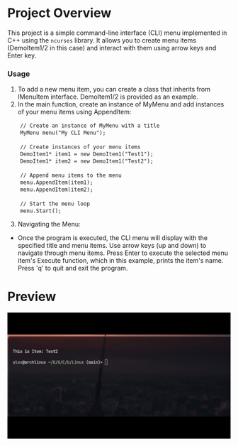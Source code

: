# Project Overview
This project is a simple command-line interface (CLI) menu implemented in C++ using the `ncurses` library. It allows you to create menu items (DemoItem1/2 in this case) and interact with them using arrow keys and Enter key.

### Usage
1. To add a new menu item, you can create a class that inherits from IMenuItem interface.
DemoItem1/2 is provided as an example.
2. In the main function, create an instance of MyMenu and add instances of your menu items using AppendItem:
```
    // Create an instance of MyMenu with a title
    MyMenu menu("My CLI Menu");

    // Create instances of your menu items
    DemoItem1* item1 = new DemoItem1("Test1");
    DemoItem1* item2 = new DemoItem1("Test2");
    
    // Append menu items to the menu
    menu.AppendItem(item1);
    menu.AppendItem(item2);
    
    // Start the menu loop
    menu.Start();
```
3. Navigating the Menu:

- Once the program is executed, the CLI menu will display with the specified title and menu items.
Use arrow keys (up and down) to navigate through menu items.
Press Enter to execute the selected menu item's Execute function, which in this example, prints the item's name.
Press 'q' to quit and exit the program.
# Preview
![screenshot](https://github.com/Banner24/CppMenuCLI/blob/main/screens/pic1.gif)
